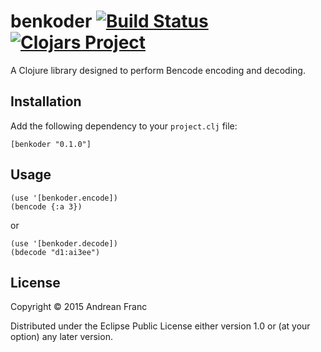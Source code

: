 # benkoder [![Build Status](https://travis-ci.org/integricho/benkoder.svg)](https://travis-ci.org/integricho/benkoder) [![Clojars Project](http://clojars.org/benkoder/latest-version.svg)](http://clojars.org/benkoder)

A Clojure library designed to perform Bencode encoding and decoding.

## Installation

Add the following dependency to your `project.clj` file:

    [benkoder "0.1.0"]

## Usage

    (use '[benkoder.encode])
    (bencode {:a 3})

or

    (use '[benkoder.decode])
    (bdecode "d1:ai3ee")

## License

Copyright © 2015 Andrean Franc

Distributed under the Eclipse Public License either version 1.0 or (at
your option) any later version.
